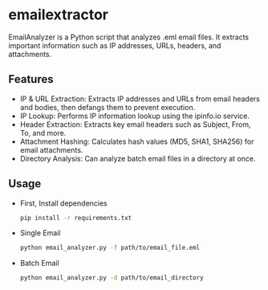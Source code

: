 # emailextractor

EmailAnalyzer is a Python script that analyzes .eml email files. It extracts important information such as IP addresses, URLs, headers, and attachments.

## Features
- IP & URL Extraction: Extracts IP addresses and URLs from email headers and bodies, then defangs them to prevent execution.
- IP Lookup: Performs IP information lookup using the ipinfo.io service.
- Header Extraction: Extracts key email headers such as Subject, From, To, and more.
- Attachment Hashing: Calculates hash values (MD5, SHA1, SHA256) for email attachments.
- Directory Analysis: Can analyze batch email files in a directory at once.

## **Usage**
- First, Install dependencies
  ```sh
  pip install -r requirements.txt
  ```
- Single Email
  ```sh
  python email_analyzer.py -f path/to/email_file.eml
  ```
- Batch Email
  ```sh
  python email_analyzer.py -d path/to/email_directory
  ```


